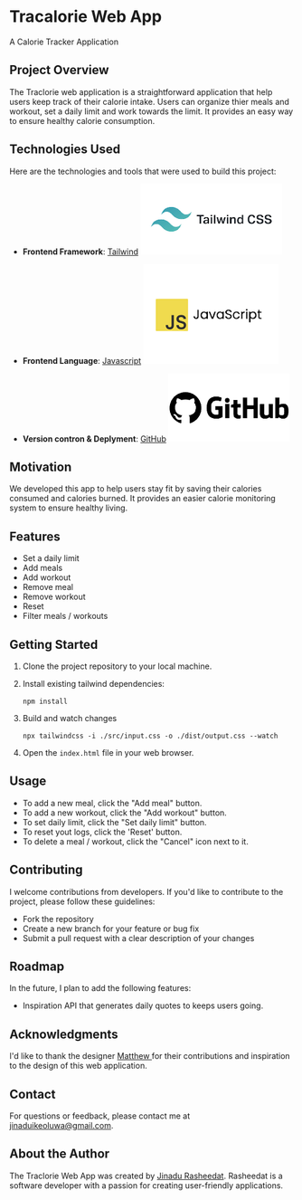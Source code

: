 # Tracalorie Web App

A Calorie Tracker Application

## Project Overview

The Traclorie web application is a straightforward application that help users keep track of their calorie intake. Users can organize thier meals and workout, set a daily limit and work towards the limit. It provides an easy way to ensure healthy calorie consumption.

## Technologies Used

Here are the technologies and tools that were used to build this project:

- **Frontend Framework**: [Tailwind](https://tailwindcss.com/)
  ![Tailwind](./src/images/tailwindlogo.png)

- **Frontend Language**: [Javascript](https://developer.mozilla.org/en-US/docs/Learn/JavaScript/First_steps/What_is_JavaScript)
  ![Javascript](./src/images/js_logo.png)

- **Version contron & Deplyment**: [GitHub](https://github.com/)
  ![GitHub](./src/images/github_logo.png)

## Motivation

We developed this app to help users stay fit by saving their calories consumed and calories burned. It provides an easier calorie monitoring system to ensure healthy living.

## Features

- Set a daily limit
- Add meals
- Add workout
- Remove meal
- Remove workout
- Reset
- Filter meals / workouts

## Getting Started

1. Clone the project repository to your local machine.
2. Install existing tailwind dependencies:

   ```
   npm install
   ```

3. Build and watch changes
   ```
   npx tailwindcss -i ./src/input.css -o ./dist/output.css --watch
   ```
4. Open the `index.html` file in your web browser.

## Usage

- To add a new meal, click the "Add meal" button.
- To add a new workout, click the "Add workout" button.
- To set daily limit, click the "Set daily limit" button.
- To reset yout logs, click the 'Reset' button.
- To delete a meal / workout, click the "Cancel" icon next to it.

## Contributing

I welcome contributions from developers. If you'd like to contribute to the project, please follow these guidelines:

- Fork the repository
- Create a new branch for your feature or bug fix
- Submit a pull request with a clear description of your changes

## Roadmap

In the future, I plan to add the following features:

- Inspiration API that generates daily quotes to keeps users going.

## Acknowledgments

I'd like to thank the designer [Matthew ](https://github.com/RasheedatJ) for their contributions and inspiration to the design of this web application.

## Contact

For questions or feedback, please contact me at jinaduikeoluwa@gmail.com.

<!-- ## Additional Information

Please note that this is a fictional project created for demonstration purposes. -->

## About the Author

The Traclorie Web App was created by [Jinadu Rasheedat](https://www.linkedin.com/in/rashedat-jinadu/). Rasheedat is a software developer with a passion for creating user-friendly applications.

